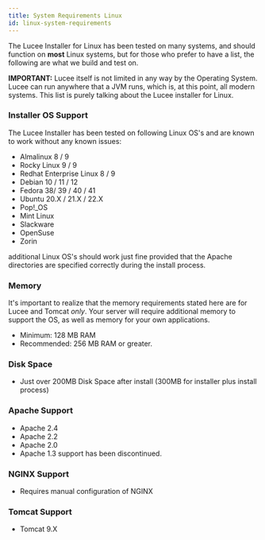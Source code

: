 ```yaml
---
title: System Requirements Linux
id: linux-system-requirements
---
```


The Lucee Installer for Linux has been tested on many systems, and should function on **most** Linux systems, but for those who prefer to have a list, the following are what we build and test on.

**IMPORTANT:** Lucee itself is not limited in any way by the Operating System. Lucee can run anywhere that a JVM runs, which is, at this point, all modern systems. This list is purely talking about the Lucee installer for Linux.

### Installer OS Support ###

The Lucee Installer has been tested on following Linux OS's and are known to work without any known issues:

* Almalinux 8 / 9
* Rocky Linux 9 / 9
* Redhat Enterprise Linux 8 / 9
* Debian 10 / 11 / 12
* Fedora 38/ 39 / 40 / 41
* Ubuntu 20.X / 21.X / 22.X
* Pop!_OS
* Mint Linux
* Slackware
* OpenSuse
* Zorin

additional Linux OS's should work just fine provided that the Apache directories are specified correctly during the install process.
  
### Memory ###

It's important to realize that the memory requirements stated here are for Lucee and Tomcat *only*. Your server will require additional memory to support the OS, as well as memory for your own applications.

* Minimum: 128 MB RAM
* Recommended: 256 MB RAM or greater.

### Disk Space ###

* Just over 200MB Disk Space after install (300MB for installer plus install process)

### Apache Support ###

* Apache 2.4
* Apache 2.2
* Apache 2.0
* Apache 1.3 support has been discontinued.

### NGINX Support ###

* Requires manual configuration of NGINX

### Tomcat Support ###

* Tomcat 9.X
